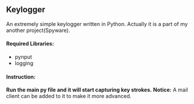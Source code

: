 ## Keylogger

An extremely simple keylogger written in Python. Actually it is a part of my another project(Spyware).

#### Required Libraries:
- pynput
- logging

#### Instruction:
**Run the main py file and it will start capturing key strokes.**
**Notice:** A mail client can be added to it to make it more advanced.
